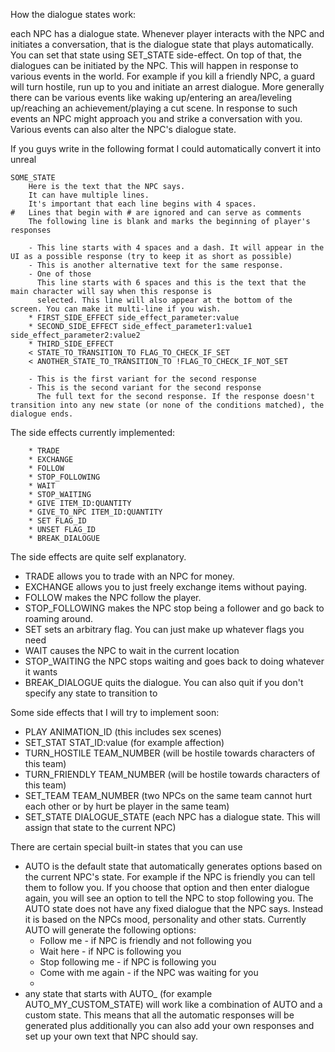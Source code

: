 
How the dialogue states work:

each NPC has a dialogue state. Whenever player interacts  with the NPC and initiates a conversation, that is the dialogue state that 
plays automatically. You can set that state using SET_STATE side-effect. On top of that, the dialogues can be initiated by the NPC. 
This will happen in response to various events in the world. For example if you kill a friendly NPC, a guard will turn hostile, run 
up to you and initiate an arrest dialogue. More generally there can be various events like waking up/entering an area/leveling 
up/reaching an achievement/playing a cut scene. In response to such events an NPC might approach you and strike a conversation with you. 
Various events can also alter the NPC's dialogue state.


If you guys write in the following format I could automatically convert it into unreal

```
SOME_STATE
    Here is the text that the NPC says. 
    It can have multiple lines. 
    It's important that each line begins with 4 spaces. 
#   Lines that begin with # are ignored and can serve as comments
    The following line is blank and marks the beginning of player's responses
  
    - This line starts with 4 spaces and a dash. It will appear in the UI as a possible response (try to keep it as short as possible)
    - This is another alternative text for the same response. 
    - One of those
      This line starts with 6 spaces and this is the text that the main character will say when this response is
      selected. This line will also appear at the bottom of the screen. You can make it multi-line if you wish.
    * FIRST_SIDE_EFFECT side_effect_parameter:value
    * SECOND_SIDE_EFFECT side_effect_parameter1:value1 side_effect_parameter2:value2
    * THIRD_SIDE_EFFECT 
    < STATE_TO_TRANSITION_TO FLAG_TO_CHECK_IF_SET
    < ANOTHER_STATE_TO_TRANSITION_TO !FLAG_TO_CHECK_IF_NOT_SET

    - This is the first variant for the second response
    - This is the second variant for the second response  
      The full text for the second response. If the response doesn't transition into any new state (or none of the conditions matched), the dialogue ends.
```

The side effects currently implemented:

```
    * TRADE
    * EXCHANGE
    * FOLLOW
    * STOP_FOLLOWING
    * WAIT
    * STOP_WAITING
    * GIVE ITEM_ID:QUANTITY
    * GIVE_TO_NPC ITEM_ID:QUANTITY
    * SET FLAG_ID 
    * UNSET FLAG_ID
    * BREAK_DIALOGUE
 ```
 
The side effects are quite self explanatory. 

- TRADE allows you to trade with an NPC for money.
- EXCHANGE allows you to just freely exchange items without paying.
- FOLLOW makes the NPC follow the player.
- STOP_FOLLOWING makes the NPC stop being a follower and go back to roaming around.
- SET sets an arbitrary flag. You can just make up whatever flags you need
- WAIT causes the NPC to wait in the current location
- STOP_WAITING the NPC stops waiting and goes back to doing whatever it wants
- BREAK_DIALOGUE quits the dialogue. You can also quit if you don't specify any state to transition to

Some side effects that I will try to implement soon:

- PLAY ANIMATION_ID  (this includes sex scenes)
- SET_STAT STAT_ID:value (for example affection)
- TURN_HOSTILE TEAM_NUMBER (will be hostile towards characters of this team)
- TURN_FRIENDLY TEAM_NUMBER  (will be hostile towards characters of this team)
- SET_TEAM TEAM_NUMBER (two NPCs on the same team cannot hurt each other or by hurt be player in the same team)
- SET_STATE DIALOGUE_STATE (each NPC has a dialogue state. This will assign that state to the current NPC)

There are certain special built-in states that you can use

- AUTO is the default state that automatically generates options based on the current NPC's state. For example if the NPC is friendly you can tell them to follow you. If you choose that option and then enter dialogue again, you will see an option to tell the NPC to stop following you. The AUTO state does not have any fixed dialogue that the NPC says. Instead it is based on the NPCs mood, personality and other stats. Currently AUTO will generate the following options:
  - Follow me - if NPC is friendly and not following you
  - Wait here - if NPC is following you
  - Stop following me - if NPC is following you
  - Come with me again - if the NPC was waiting for you
  - 
- any state that starts with AUTO_ (for example AUTO_MY_CUSTOM_STATE) will work like a combination of AUTO and a custom state. This means that all the automatic responses will be generated plus additionally you can also add your own responses and set up your own text that NPC should say. 
